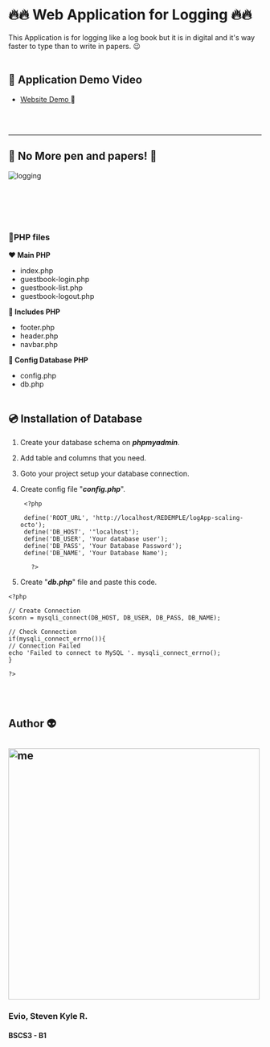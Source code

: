 # :fire::fire: Web Application for Logging :fire::fire:

This Application is for logging like a log book but it is in digital and it's way faster to type than to write in papers. :wink:
<br><br>

## :movie_camera: Application Demo Video

- [Website Demo ](https://github.com/stevenFrozt/logApp-Evio/blob/main/sample-output/sample-output%20logApp.mov) :movie_camera:

<br><br>

---

## :no_entry_sign: No More **pen** and **papers!** :pencil:

![logging](https://media0.giphy.com/media/ibnBA0BrYmOJr27dMe/giphy.gif?cid=ecf05e47v8jnspw76bvd94uty9miabzkztv6yghzgf40qyx0&rid=giphy.gif&ct=g)

<br><br>
<br><br>

### :page_with_curl:PHP files

**:heart: Main PHP**

- index.php
- guestbook-login.php
- guestbook-list.php
- guestbook-logout.php

**:purple_heart: Includes PHP**

- footer.php
- header.php
- navbar.php

**:blue_heart: Config Database PHP**

- config.php
- db.php
  <br><br>

## :cd: **Installation of Database**

1. Create your database schema on **_phpmyadmin_**.

2. Add table and columns that you need.

3. Goto your project setup your database connection.
4. Create config file "**_config.php_**".

   ```
    <?php

   	define('ROOT_URL', 'http://localhost/REDEMPLE/logApp-scaling-octo');
   	define('DB_HOST', '"localhost');
   	define('DB_USER', 'Your database user');
   	define('DB_PASS', 'Your Database Password');
   	define('DB_NAME', 'Your Database Name');

      ?>
   ```

5. Create "**_db.php_**" file and paste this code.

```
<?php

// Create Connection
$conn = mysqli_connect(DB_HOST, DB_USER, DB_PASS, DB_NAME);

// Check Connection
if(mysqli_connect_errno()){
// Connection Failed
echo 'Failed to connect to MySQL '. mysqli_connect_errno();
}

?>
```

<br><br>

## **Author** :alien:

## <img src="./img/id2.png" alt="me" style="width:500px;"/>

### Evio, Steven Kyle R.

#### BSCS3 - B1
